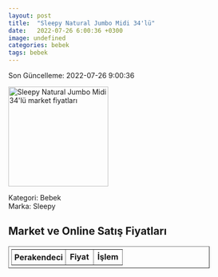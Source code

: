 ```yaml
---
layout: post
title:  "Sleepy Natural Jumbo Midi 34'lü"
date:   2022-07-26 6:00:36 +0300
image: undefined
categories: bebek
tags: bebek
---
```


Son Güncelleme: 2022-07-26 9:00:36

<img src="undefined" width="200" alt="Sleepy Natural Jumbo Midi 34'lü market fiyatları" />

Kategori: Bebek
<br />
Marka: Sleepy

<h2>Market ve Online Satış Fiyatları</h2>

<table border="1" style="padding: 5px;width:80%;">
  <tr>
    <td style="padding: 5px;"><strong>Perakendeci</strong></td>
    <td><strong>Fiyat</strong></td>
    <td><strong>İşlem</strong></td>
  </tr>
  
</table>
